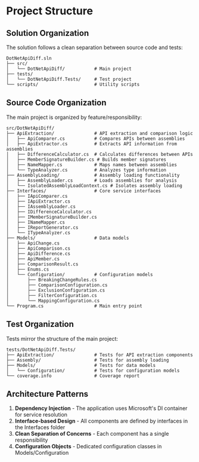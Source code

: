 # Project Structure

## Solution Organization

The solution follows a clean separation between source code and tests:

```
DotNetApiDiff.sln
├── src/
│   └── DotNetApiDiff/           # Main project
├── tests/
│   └── DotNetApiDiff.Tests/     # Test project
└── scripts/                     # Utility scripts
```

## Source Code Organization

The main project is organized by feature/responsibility:

```
src/DotNetApiDiff/
├── ApiExtraction/               # API extraction and comparison logic
│   ├── ApiComparer.cs           # Compares APIs between assemblies
│   ├── ApiExtractor.cs          # Extracts API information from assemblies
│   ├── DifferenceCalculator.cs  # Calculates differences between APIs
│   ├── MemberSignatureBuilder.cs # Builds member signatures
│   ├── NameMapper.cs            # Maps names between assemblies
│   └── TypeAnalyzer.cs          # Analyzes type information
├── AssemblyLoading/             # Assembly loading functionality
│   ├── AssemblyLoader.cs        # Loads assemblies for analysis
│   └── IsolatedAssemblyLoadContext.cs # Isolates assembly loading
├── Interfaces/                  # Core service interfaces
│   ├── IApiComparer.cs
│   ├── IApiExtractor.cs
│   ├── IAssemblyLoader.cs
│   ├── IDifferenceCalculator.cs
│   ├── IMemberSignatureBuilder.cs
│   ├── INameMapper.cs
│   ├── IReportGenerator.cs
│   └── ITypeAnalyzer.cs
├── Models/                      # Data models
│   ├── ApiChange.cs
│   ├── ApiComparison.cs
│   ├── ApiDifference.cs
│   ├── ApiMember.cs
│   ├── ComparisonResult.cs
│   ├── Enums.cs
│   └── Configuration/           # Configuration models
│       ├── BreakingChangeRules.cs
│       ├── ComparisonConfiguration.cs
│       ├── ExclusionConfiguration.cs
│       ├── FilterConfiguration.cs
│       └── MappingConfiguration.cs
└── Program.cs                   # Main entry point
```

## Test Organization

Tests mirror the structure of the main project:

```
tests/DotNetApiDiff.Tests/
├── ApiExtraction/               # Tests for API extraction components
├── Assembly/                    # Tests for assembly loading
├── Models/                      # Tests for data models
│   └── Configuration/           # Tests for configuration models
└── coverage.info                # Coverage report
```

## Architecture Patterns

1. **Dependency Injection** - The application uses Microsoft's DI container for service resolution
2. **Interface-based Design** - All components are defined by interfaces in the Interfaces folder
3. **Clean Separation of Concerns** - Each component has a single responsibility
4. **Configuration Objects** - Dedicated configuration classes in Models/Configuration
